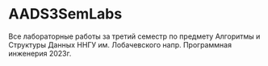 # AADS3SemLabs
Все лабораторные работы за третий семестр по предмету Алгоритмы и Структуры Данных ННГУ им. Лобачевского напр. Программная инженерия 2023г.
